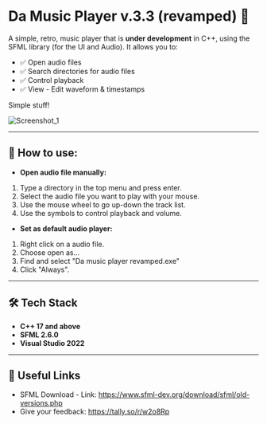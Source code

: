 # Da Music Player v.3.3 (revamped) 🎵  

A simple, retro, music player that is **under development** in C++, using the SFML library (for the UI and Audio). It allows you to:  
- ✅ Open audio files 
- ✅ Search directories for audio files 
- ✅ Control playback 
- ✅ View - Edit waveform & timestamps

Simple stuff!  

![Screenshot_1](https://github.com/user-attachments/assets/4c20982b-e350-4c04-99ea-84b2ea7382a7)

---

## 💁 How to use:
- **Open audio file manually:**
1. Type a directory in the top menu and press enter.
2. Select the audio file you want to play with your mouse.
3. Use the mouse wheel to go up-down the track list.
4. Use the symbols to control playback and volume.
    
- **Set as default audio player:**
1. Right click on a audio file.
2. Choose open as...
3. Find and select "Da music player revamped.exe"
4. Click "Always".

---

## 🛠️ Tech Stack  
- **C++ 17 and above**  
- **SFML 2.6.0**
- **Visual Studio 2022**

---

## 🔗 Useful Links  
- SFML Download - Link: https://www.sfml-dev.org/download/sfml/old-versions.php
- Give your feedback: https://tally.so/r/w2o8Rp
